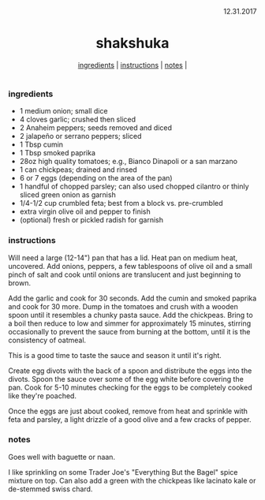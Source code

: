 <p align="right">12.31.2017</p>

<h1 align="center">shakshuka</h1>

<div align="center">
  <a href="#ingredients">ingredients</a> | 
  <a href="#instructions">instructions</a> | 
  <a href="#notes">notes</a> | 
</div>
<br>

### ingredients
- 1 medium onion; small dice
- 4 cloves garlic; crushed then sliced
- 2 Anaheim peppers; seeds removed and diced
- 2 jalapeño or serrano peppers; sliced
- 1 Tbsp cumin
- 1 Tbsp smoked paprika
- 28oz high quality tomatoes; e.g., Bianco Dinapoli or a san marzano
- 1 can chickpeas; drained and rinsed
- 6 or 7 eggs (depending on the area of the pan)
- 1 handful of chopped parsley; can also used chopped cilantro or thinly sliced green onion as garnish
- 1/4-1/2 cup crumbled feta; best from a block vs. pre-crumbled
- extra virgin olive oil and pepper to finish
- (optional) fresh or pickled radish for garnish

### instructions
Will need a large (12-14") pan that has a lid. Heat pan on medium heat, uncovered. Add onions, peppers, a few tablespoons of olive oil and a small pinch of salt and cook until onions are translucent and just beginning to brown. 

Add the garlic and cook for 30 seconds. Add the cumin and smoked paprika and cook for 30 more. Dump in the tomatoes and crush with a wooden spoon until it resembles a chunky pasta sauce. Add the chickpeas. Bring to a boil then reduce to low and simmer 
for approximately 15 minutes, stirring occasionally to prevent the sauce from burning at the bottom, until it is the consistency of oatmeal. 

This is a good time to taste the sauce and season it until it's right. 

Create egg divots with the back of a spoon and distribute the eggs into the divots. Spoon the sauce over some of the egg white before covering the pan. Cook for 5-10 minutes checking for the eggs to be completely cooked like they're poached. 

Once the eggs are just about cooked, remove from heat and sprinkle with feta and parsley, a light drizzle of a good olive and a few cracks of pepper.

### notes
Goes well with baguette or naan.

I like sprinkling on some Trader Joe's "Everything But the Bagel" spice mixture on top. Can also add a green with the chickpeas like lacinato kale or de-stemmed swiss chard.



